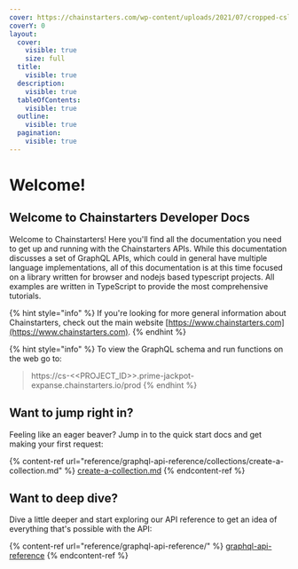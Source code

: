 ```yaml
---
cover: https://chainstarters.com/wp-content/uploads/2021/07/cropped-cslogosquare.png
coverY: 0
layout:
  cover:
    visible: true
    size: full
  title:
    visible: true
  description:
    visible: true
  tableOfContents:
    visible: true
  outline:
    visible: true
  pagination:
    visible: true
---
```


# Welcome!

## Welcome to Chainstarters Developer Docs

Welcome to Chainstarters! Here you'll find all the documentation you need to get up and running with the Chainstarters APIs. While this documentation discusses a set of GraphQL APIs, which could in general have multiple language implementations, all of this documentation is at this time focused on a library written for browser and nodejs based typescript projects. All examples are written in TypeScript to provide the most comprehensive tutorials.

{% hint style="info" %}
If you're looking for more general information about Chainstarters, check out the main website [https://www.chainstarters.com](https://www.chainstarters.com).
{% endhint %}

{% hint style="info" %}
To view the GraphQL schema and run functions on the web go to:

> https://cs-<\<PROJECT\_ID>>.prime-jackpot-expanse.chainstarters.io/prod
{% endhint %}

## Want to jump right in?

Feeling like an eager beaver? Jump in to the quick start docs and get making your first request:

{% content-ref url="reference/graphql-api-reference/collections/create-a-collection.md" %}
[create-a-collection.md](reference/graphql-api-reference/collections/create-a-collection.md)
{% endcontent-ref %}

## Want to deep dive?

Dive a little deeper and start exploring our API reference to get an idea of everything that's possible with the API:

{% content-ref url="reference/graphql-api-reference/" %}
[graphql-api-reference](reference/graphql-api-reference/)
{% endcontent-ref %}
